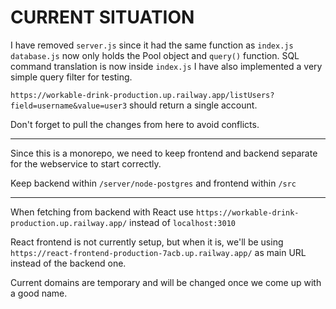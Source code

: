 # CURRENT SITUATION

I have removed `server.js` since it had the same function as `index.js`
`database.js` now only holds the Pool object and `query()` function. SQL command translation is now inside `index.js`
I have also implemented a very simple query filter for testing.

`https://workable-drink-production.up.railway.app/listUsers?field=username&value=user3` should return a single account.

Don't forget to pull the changes from here to avoid conflicts.

---

Since this is a monorepo, we need to keep frontend and backend separate for the webservice to start correctly.

Keep backend within  `/server/node-postgres` and frontend within `/src`

---

When fetching from backend with React use `https://workable-drink-production.up.railway.app/` instead of `localhost:3010`

React frontend is not currently setup, but when it is, we'll be using `https://react-frontend-production-7acb.up.railway.app/` as main URL instead of the backend one.

Current domains are temporary and will be changed once we come up with a good name.
